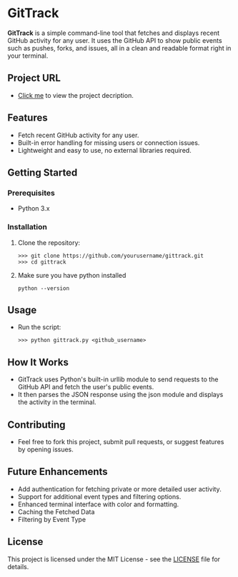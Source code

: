 # GitTrack

**GitTrack** is a simple command-line tool that fetches and displays recent GitHub activity for any user. It uses the GitHub API to show public events such as pushes, forks, and issues, all in a clean and readable format right in your terminal.

## Project URL
- <a href="https://roadmap.sh/projects/github-user-activity">Click me</a> to view the project decription.

## Features
- Fetch recent GitHub activity for any user.
- Built-in error handling for missing users or connection issues.
- Lightweight and easy to use, no external libraries required.


## Getting Started

### Prerequisites
- Python 3.x

### Installation

1. Clone the repository:
   ```
   >>> git clone https://github.com/yourusername/gittrack.git
   >>> cd gittrack
   ```
2. Make sure you have python installed
    ```
    python --version
    ```

## Usage
- Run the script:

    ```
    >>> python gittrack.py <github_username>
    ```

## How It Works
* GitTrack uses Python's built-in urllib module to send requests to the GitHub API and fetch the user's public events.
* It then parses the JSON response using the json module and displays the activity in the terminal.


## Contributing
* Feel free to fork this project, submit pull requests, or suggest features by opening issues.

## Future Enhancements
* Add authentication for fetching private or more detailed user activity.
* Support for additional event types and filtering options.
* Enhanced terminal interface with color and formatting.
* Caching the Fetched Data
* Filtering by Event Type


## License
This project is licensed under the MIT License - see the <a href="./LICENSE">LICENSE</a> file for details.